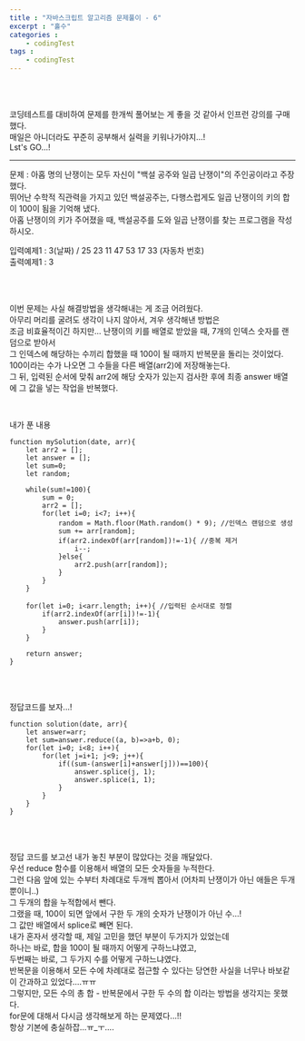 ```yaml
---
title : "자바스크립트 알고리즘 문제풀이 - 6"
excerpt : "홀수"
categories : 
    - codingTest
tags : 
    - codingTest
---
```



<br><br> 

코딩테스트를 대비하여 문제를 한개씩 풀어보는 게 좋을 것 같아서 인프런 강의를 구매했다.  
매일은 아니더라도 꾸준히 공부해서 실력을 키워나가야지...!  
Lst's GO...!  

---
문제 : 아홉 명의 난쟁이는 모두 자신이 "백설 공주와 일곱 난쟁이"의 주인공이라고 주장했다.  
    뛰어난 수학적 직관력을 가지고 있던 백설공주는, 다행스럽게도 일곱 난쟁이의 키의 합이 100이 됨을 기억해 냈다.  
    아홉 난쟁이의 키가 주어졌을 때, 백설공주를 도와 일곱 난쟁이를 찾는 프로그램을 작성하시오.   

입력예제1 : 3(날짜) / 25 23 11 47 53 17 33 (자동차 번호)  
출력예제1 : 3  

<br><br>

이번 문제는 사실 해결방법을 생각해내는 게 조금 어려웠다.  
아무리 머리를 굴려도 생각이 나지 않아서, 겨우 생각해낸 방법은  
조금 비효율적이긴 하지만... 난쟁이의 키를 배열로 받았을 때, 7개의 인덱스 숫자를 랜덤으로 받아서  
그 인덱스에 해당하는 수끼리 합했을 때 100이 될 때까지 반복문을 돌리는 것이었다.  
100이라는 수가 나오면 그 수들을 다른 배열(arr2)에 저장해놓는다.  
그 뒤, 입력된 순서에 맞춰 arr2에 해당 숫자가 있는지 검사한 후에 최종 answer 배열에 그 값을 넣는 작업을 반복했다.   



<br>

내가 푼 내용  

```
function mySolution(date, arr){
    let arr2 = [];
    let answer = [];
    let sum=0;
    let random;

    while(sum!=100){
        sum = 0;
        arr2 = [];
        for(let i=0; i<7; i++){
            random = Math.floor(Math.random() * 9); //인덱스 랜덤으로 생성
            sum += arr[random];
            if(arr2.indexOf(arr[random])!=-1){ //중복 제거
                i--;
            }else{
                arr2.push(arr[random]);
            }
        }
    }

    for(let i=0; i<arr.length; i++){ //입력된 순서대로 정렬
        if(arr2.indexOf(arr[i])!=-1){
            answer.push(arr[i]);
        }
    }

    return answer;
}
```   

<br><br>   

정답코드를 보자...!   

```  
function solution(date, arr){
    let answer=arr;
    let sum=answer.reduce((a, b)=>a+b, 0);
    for(let i=0; i<8; i++){
        for(let j=i+1; j<9; j++){
            if((sum-(answer[i]+answer[j]))==100){
                answer.splice(j, 1);
                answer.splice(i, 1);
            }
        }
    }
}
```   

<br><br>   

정답 코드를 보고선 내가 놓친 부분이 많았다는 것을 깨달았다.  
우선 reduce 함수를 이용해서 배열의 모든 숫자들을 누적한다.  
그런 다음 앞에 있는 수부터 차례대로 두개씩 뽑아서 (어차피 난쟁이가 아닌 애들은 두개뿐이니..)  
그 두개의 합을 누적합에서 뺀다.   
그랬을 때, 100이 되면 앞에서 구한 두 개의 숫자가 난쟁이가 아닌 수...!  
그 값만 배열에서 splice로 빼면 된다.  
내가 혼자서 생각할 때, 제일 고민을 했던 부분이 두가지가 있었는데  
하나는 바로, 합을 100이 될 때까지 어떻게 구하느냐였고,  
두번째는 바로, 그 두가지 수를 어떻게 구하느냐였다.  
반복문을 이용해서 모든 수에 차례대로 접근할 수 있다는 당연한 사실을 너무나 바보같이 간과하고 있었다....ㅠㅠ  
그렇지만, 모든 수의 총 합 - 반복문에서 구한 두 수의 합 이라는 방법을 생각지는 못했다.  
for문에 대해서 다시금 생각해보게 하는 문제였다...!!  
항상 기본에 충실하잡...ㅠ_ㅜ....  
<br><br>   





